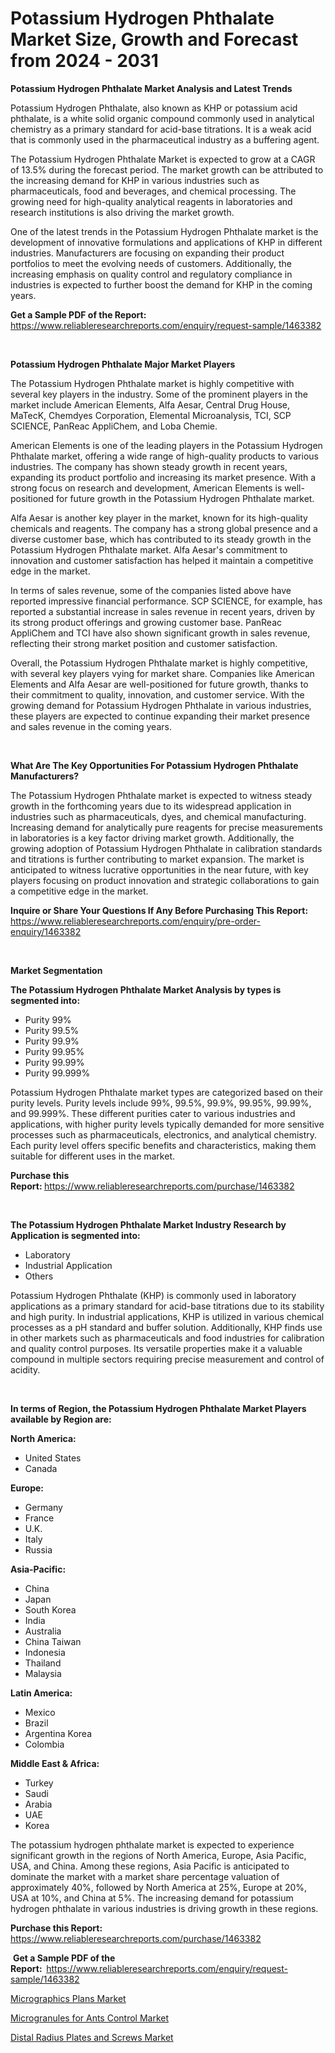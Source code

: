 <p><h1>Potassium Hydrogen Phthalate Market Size, Growth and Forecast from 2024 - 2031</h1></p><p><strong>Potassium Hydrogen Phthalate Market Analysis and Latest Trends</strong></p>
<p><p>Potassium Hydrogen Phthalate, also known as KHP or potassium acid phthalate, is a white solid organic compound commonly used in analytical chemistry as a primary standard for acid-base titrations. It is a weak acid that is commonly used in the pharmaceutical industry as a buffering agent.</p><p>The Potassium Hydrogen Phthalate Market is expected to grow at a CAGR of 13.5% during the forecast period. The market growth can be attributed to the increasing demand for KHP in various industries such as pharmaceuticals, food and beverages, and chemical processing. The growing need for high-quality analytical reagents in laboratories and research institutions is also driving the market growth.</p><p>One of the latest trends in the Potassium Hydrogen Phthalate market is the development of innovative formulations and applications of KHP in different industries. Manufacturers are focusing on expanding their product portfolios to meet the evolving needs of customers. Additionally, the increasing emphasis on quality control and regulatory compliance in industries is expected to further boost the demand for KHP in the coming years.</p></p>
<p><strong>Get a Sample PDF of the Report:&nbsp;</strong> <a href="https://www.reliableresearchreports.com/enquiry/request-sample/1463382">https://www.reliableresearchreports.com/enquiry/request-sample/1463382</a></p>
<p>&nbsp;</p>
<p><strong>Potassium Hydrogen Phthalate Major Market Players</strong></p>
<p><p>The Potassium Hydrogen Phthalate market is highly competitive with several key players in the industry. Some of the prominent players in the market include American Elements, Alfa Aesar, Central Drug House, MaTecK, Chemdyes Corporation, Elemental Microanalysis, TCI, SCP SCIENCE, PanReac AppliChem, and Loba Chemie.</p><p>American Elements is one of the leading players in the Potassium Hydrogen Phthalate market, offering a wide range of high-quality products to various industries. The company has shown steady growth in recent years, expanding its product portfolio and increasing its market presence. With a strong focus on research and development, American Elements is well-positioned for future growth in the Potassium Hydrogen Phthalate market.</p><p>Alfa Aesar is another key player in the market, known for its high-quality chemicals and reagents. The company has a strong global presence and a diverse customer base, which has contributed to its steady growth in the Potassium Hydrogen Phthalate market. Alfa Aesar's commitment to innovation and customer satisfaction has helped it maintain a competitive edge in the market.</p><p>In terms of sales revenue, some of the companies listed above have reported impressive financial performance. SCP SCIENCE, for example, has reported a substantial increase in sales revenue in recent years, driven by its strong product offerings and growing customer base. PanReac AppliChem and TCI have also shown significant growth in sales revenue, reflecting their strong market position and customer satisfaction.</p><p>Overall, the Potassium Hydrogen Phthalate market is highly competitive, with several key players vying for market share. Companies like American Elements and Alfa Aesar are well-positioned for future growth, thanks to their commitment to quality, innovation, and customer service. With the growing demand for Potassium Hydrogen Phthalate in various industries, these players are expected to continue expanding their market presence and sales revenue in the coming years.</p></p>
<p>&nbsp;</p>
<p><strong>What Are The Key Opportunities For Potassium Hydrogen Phthalate Manufacturers?</strong></p>
<p><p>The Potassium Hydrogen Phthalate market is expected to witness steady growth in the forthcoming years due to its widespread application in industries such as pharmaceuticals, dyes, and chemical manufacturing. Increasing demand for analytically pure reagents for precise measurements in laboratories is a key factor driving market growth. Additionally, the growing adoption of Potassium Hydrogen Phthalate in calibration standards and titrations is further contributing to market expansion. The market is anticipated to witness lucrative opportunities in the near future, with key players focusing on product innovation and strategic collaborations to gain a competitive edge in the market.</p></p>
<p><strong>Inquire or Share Your Questions If Any Before Purchasing This Report:</strong> <a href="https://www.reliableresearchreports.com/enquiry/pre-order-enquiry/1463382">https://www.reliableresearchreports.com/enquiry/pre-order-enquiry/1463382</a></p>
<p>&nbsp;</p>
<p><strong>Market Segmentation</strong></p>
<p><strong>The Potassium Hydrogen Phthalate Market Analysis by types is segmented into:</strong></p>
<p><ul><li>Purity 99%</li><li>Purity 99.5%</li><li>Purity 99.9%</li><li>Purity 99.95%</li><li>Purity 99.99%</li><li>Purity 99.999%</li></ul></p>
<p><p>Potassium Hydrogen Phthalate market types are categorized based on their purity levels. Purity levels include 99%, 99.5%, 99.9%, 99.95%, 99.99%, and 99.999%. These different purities cater to various industries and applications, with higher purity levels typically demanded for more sensitive processes such as pharmaceuticals, electronics, and analytical chemistry. Each purity level offers specific benefits and characteristics, making them suitable for different uses in the market.</p></p>
<p><strong>Purchase this Report:&nbsp;</strong><a href="https://www.reliableresearchreports.com/purchase/1463382">https://www.reliableresearchreports.com/purchase/1463382</a></p>
<p>&nbsp;</p>
<p><strong>The Potassium Hydrogen Phthalate Market Industry Research by Application is segmented into:</strong></p>
<p><ul><li>Laboratory</li><li>Industrial Application</li><li>Others</li></ul></p>
<p><p>Potassium Hydrogen Phthalate (KHP) is commonly used in laboratory applications as a primary standard for acid-base titrations due to its stability and high purity. In industrial applications, KHP is utilized in various chemical processes as a pH standard and buffer solution. Additionally, KHP finds use in other markets such as pharmaceuticals and food industries for calibration and quality control purposes. Its versatile properties make it a valuable compound in multiple sectors requiring precise measurement and control of acidity.</p></p>
<p>&nbsp;</p>
<p><strong>In terms of Region, the Potassium Hydrogen Phthalate Market Players available by Region are:</strong></p>
<p>
    <p> <strong> North America: </strong>
        <ul>
            <li>United States</li>
            <li>Canada</li>
        </ul>
        </p> 
    <p> <strong> Europe: </strong>
        <ul>
            <li>Germany</li>
            <li>France</li>
            <li>U.K.</li>
            <li>Italy</li>
            <li>Russia</li>
        </ul>
        </p> 
    <p> <strong> Asia-Pacific: </strong>
        <ul>
            <li>China</li>
            <li>Japan</li>
            <li>South Korea</li>
            <li>India</li>
            <li>Australia</li>
            <li>China Taiwan</li>
            <li>Indonesia</li>
            <li>Thailand</li>
            <li>Malaysia</li>
        </ul>
        </p> 
    <p> <strong> Latin America: </strong>
        <ul>
            <li>Mexico</li>
            <li>Brazil</li>
            <li>Argentina Korea</li>
            <li>Colombia</li>
        </ul>
        </p> 
    <p> <strong> Middle East & Africa: </strong>
        <ul>
            <li>Turkey</li>
            <li>Saudi</li>
            <li>Arabia</li>
            <li>UAE</li>
            <li>Korea</li>
        </ul>
    </p>
    </p>
<p><p>The potassium hydrogen phthalate market is expected to experience significant growth in the regions of North America, Europe, Asia Pacific, USA, and China. Among these regions, Asia Pacific is anticipated to dominate the market with a market share percentage valuation of approximately 40%, followed by North America at 25%, Europe at 20%, USA at 10%, and China at 5%. The increasing demand for potassium hydrogen phthalate in various industries is driving growth in these regions.</p></p>
<p><strong>Purchase this Report: </strong><a href="https://www.reliableresearchreports.com/purchase/1463382">https://www.reliableresearchreports.com/purchase/1463382</a></p>
<p>&nbsp;<strong>Get a Sample PDF of the Report:&nbsp;&nbsp;</strong><a href="https://www.reliableresearchreports.com/enquiry/request-sample/1463382">https://www.reliableresearchreports.com/enquiry/request-sample/1463382</a></p>
<p><strong></strong></p>
<p><p><a href="https://view.publitas.com/reportprime-1/micrographics-plans-market-challenges-opportunities-and-growth-drivers-and-major-market-players-forecasted-for-period-from-2023-2030/">Micrographics Plans Market</a></p><p><a href="https://view.publitas.com/reportprime-1/microgranules-for-ants-control-market-challenges-opportunities-and-growth-drivers-and-major-market-players-forecasted-for-period-from-2023-2030/">Microgranules for Ants Control Market</a></p><p><a href="https://view.publitas.com/reportprime-1/distal-radius-plates-and-screws-market-share-market-new-trends-analysis-report-by-type-by-application-by-end-use-by-region-and-segment-forecasts-2023-2030/">Distal Radius Plates and Screws Market</a></p></p>